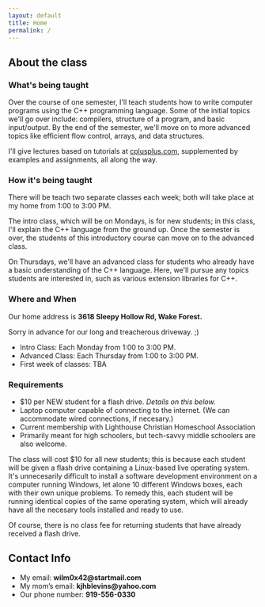 ```yaml
---
layout: default
title: Home
permalink: /
---
```


## About the class

### What's being taught

Over the course of one semester, I'll teach students how to
write computer programs using the C++ programming language.
Some of the initial topics we'll go over include: compilers,
structure of a program, and basic input/output. By the end
of the semester, we'll move on to more advanced topics like
efficient flow control, arrays, and data structures.

I'll give lectures based on tutorials at [cplusplus.com](http://cplusplus.com),
supplemented by examples and assignments, all along the way.

### How it's being taught

There will be teach two separate classes each week; both will
take place at my home from 1:00 to 3:00 PM.

The intro class, which will be on Mondays, is for new students;
in this class, I'll explain the C++ language from the ground up.
Once the semester is over, the students of this introductory course
can move on to the advanced class.

On Thursdays, we'll have an advanced class for students who already have a
basic understanding of the C++ language. Here, we'll pursue any
topics students are interested in, such as various extension
libraries for C++.


### Where and When
Our home address is **3618 Sleepy Hollow Rd, Wake Forest.**

Sorry in advance for our long and treacherous driveway. ;)

* Intro Class: Each Monday from 1:00 to 3:00 PM.
* Advanced Class: Each Thursday from 1:00 to 3:00 PM.
* First week of classes: TBA

### Requirements
* $10 per NEW student for a flash drive. _Details on this below._
* Laptop computer capable of connecting to the internet. (We can accommodate wired connections, if necesary.)
* Current membership with Lighthouse Christian Homeschool Association
* Primarily meant for high schoolers, but tech-savvy middle schoolers are also welcome.

The class will cost $10 for all new students; this is because each
student will be given a flash drive containing a Linux-based live
operating system. It's unnecesarily difficult to install a software
development environment on a computer running Windows, let alone 10
different Windows boxes, each with their own unique problems. To
remedy this, each student will be running identical copies of the
same operating system, which will already have all the necesary tools
installed and ready to use.

Of course, there is no class fee for returning students that
have already received a flash drive.


## Contact Info
* My email: __wilm0x42@startmail.com__
* My mom’s email: __kjhblevins@yahoo.com__
* Our phone number: __919-556-0330__